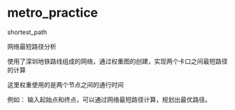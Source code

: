 # metro_practice
shortest_path

网络最短路径分析

使用了深圳地铁路线组成的网络，通过权重图的创建，实现两个卡口之间最短路径的计算

这里权重使用的是两个节点之间的通行时间

例如：
输入起始点和终点，可以通过网络最短路径计算，规划出最优路径。
